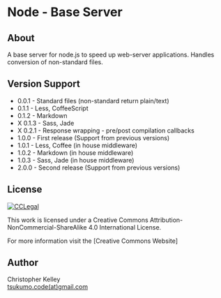 # Node - Base Server

## About

A base server for node.js to speed up web-server
applications. Handles conversion of non-standard files.

## Version Support

- 0.0.1 - Standard files (non-standard return plain/text)
- 0.1.1 - Less, CoffeeScript
- 0.1.2 - Markdown
- X 0.1.3 - Sass, Jade
- X 0.2.1 - Response wrapping - pre/post compilation callbacks
- 1.0.0 - First release (Support from previous versions)
- 1.0.1 - Less, Coffee (in house middleware)
- 1.0.2 - Markdown (in house middleware)
- 1.0.3 - Sass, Jade (in house middleware)
- 2.0.0 - Second release (Support from previous versions)

## License

[![CCLegal](http://i.creativecommons.org/l/by-nc-sa/4.0/88x31.png "CC BY-NC-SA Legal Code")](http://creativecommons.org/licenses/by-nc-sa/4.0/deed.en_US "Creative Commons License")

This work is licensed under a Creative Commons
Attribution-NonCommercial-ShareAlike 4.0 International License.

For more information visit the [Creative Commons Website]

## Author

Christopher Kelley<br/>
[tsukumo.code(at)gmail.com](mailto:tsukumo.code@gmail.com)

